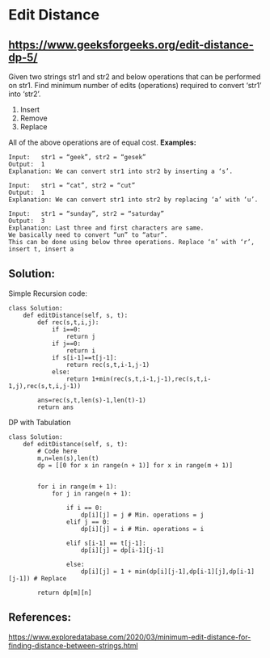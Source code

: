 # Edit Distance
## https://www.geeksforgeeks.org/edit-distance-dp-5/

Given two strings str1 and str2 and below operations that can be performed on str1. 
Find minimum number of edits (operations) required to convert ‘str1’ into ‘str2’.  

1. Insert
2. Remove
3. Replace

All of the above operations are of equal cost.
**Examples:**
```
Input:   str1 = “geek”, str2 = “gesek”
Output:  1
Explanation: We can convert str1 into str2 by inserting a ‘s’.
```
```
Input:   str1 = “cat”, str2 = “cut”
Output:  1
Explanation: We can convert str1 into str2 by replacing ‘a’ with ‘u’.
```
```
Input:   str1 = “sunday”, str2 = “saturday”
Output:  3
Explanation: Last three and first characters are same.  
We basically need to convert “un” to “atur”.  
This can be done using below three operations. Replace ‘n’ with ‘r’, insert t, insert a
```

## **Solution:**

Simple Recursion code:
```
class Solution:
    def editDistance(self, s, t):
        def rec(s,t,i,j):
            if i==0:
                return j
            if j==0: 
                return i
            if s[i-1]==t[j-1]: 
                return rec(s,t,i-1,j-1)
            else:
                return 1+min(rec(s,t,i-1,j-1),rec(s,t,i-1,j),rec(s,t,i,j-1))
                   
        ans=rec(s,t,len(s)-1,len(t)-1)
        return ans
```

DP with Tabulation
```
class Solution:
    def editDistance(self, s, t):
        # Code here
        m,n=len(s),len(t)
        dp = [[0 for x in range(n + 1)] for x in range(m + 1)]

	
    	for i in range(m + 1):
	    	for j in range(n + 1):

		    	if i == 0:
			    	dp[i][j] = j # Min. operations = j
			    elif j == 0:
				    dp[i][j] = i # Min. operations = i

			    elif s[i-1] == t[j-1]:
				    dp[i][j] = dp[i-1][j-1]

			    else:
				    dp[i][j] = 1 + min(dp[i][j-1],dp[i-1][j],dp[i-1][j-1]) # Replace

    	return dp[m][n]
```

## References:
https://www.exploredatabase.com/2020/03/minimum-edit-distance-for-finding-distance-between-strings.html
